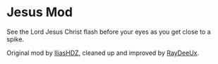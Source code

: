 # Jesus Mod

See the Lord Jesus Christ flash before your eyes as you get close to a spike.

Original mod by [IliasHDZ](https://github.com/iliashdz), cleaned up and improved by [RayDeeUx](https://github.com/raydeeux).